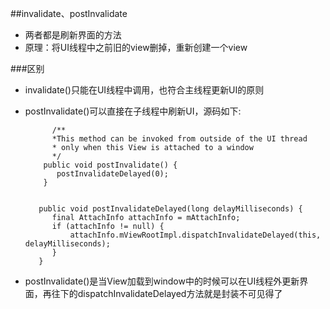 ##invalidate、postInvalidate
* 两者都是刷新界面的方法
* 原理：将UI线程中之前旧的view删掉，重新创建一个view

###区别
* invalidate()只能在UI线程中调用，也符合主线程更新UI的原则
* postInvalidate()可以直接在子线程中刷新UI，源码如下:

		
			/**
			*This method can be invoked from outside of the UI thread
 			* only when this View is attached to a window
			*/
		  public void postInvalidate() {
       		 postInvalidateDelayed(0);
   		  }
	
	   
	     public void postInvalidateDelayed(long delayMilliseconds) {
	        final AttachInfo attachInfo = mAttachInfo;
	        if (attachInfo != null) {
	            attachInfo.mViewRootImpl.dispatchInvalidateDelayed(this, delayMilliseconds);
	        }
    	 }
	
* postInvalidate()是当View加载到window中的时候可以在UI线程外更新界面，再往下的dispatchInvalidateDelayed方法就是封装不可见得了

